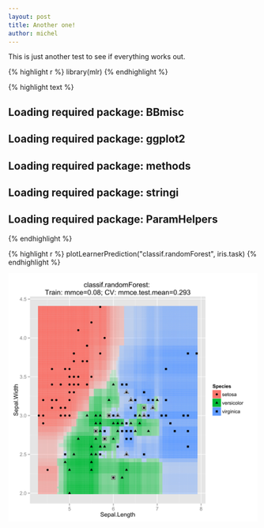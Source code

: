 ```yaml
---
layout: post
title: Another one!
author: michel
---
```


This is just another test to see if everything works out.

{% highlight r %}
library(mlr)
{% endhighlight %}



{% highlight text %}
## Loading required package: BBmisc
## Loading required package: ggplot2
## Loading required package: methods
## Loading required package: stringi
## Loading required package: ParamHelpers
{% endhighlight %}



{% highlight r %}
plotLearnerPrediction("classif.randomForest", iris.task)
{% endhighlight %}

![plot of chunk mlr-example-plot](../figures/mlr-example-plot-1.svg) 
